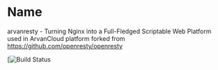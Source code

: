 Name
====

arvanresty - Turning Nginx into a Full-Fledged Scriptable Web Platform used in ArvanCloud platform forked from https://github.com/openresty/openresty

[![Build Status](https://travis-ci.org/arvancloud/arvanresty.svg?branch=master)


